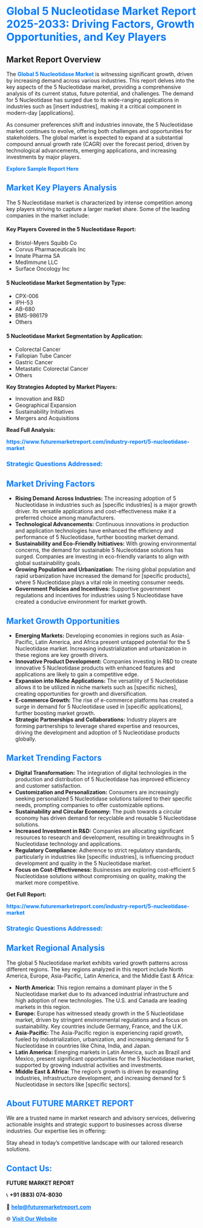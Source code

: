 <h1 style="color: #007BFF;">Global 5 Nucleotidase Market Report 2025-2033: Driving Factors, Growth Opportunities, and Key Players</h1>

<section id="overview">
<h2>Market Report Overview</h2>
<p>The <a href="https://www.futuremarketreport.com/industry-report/5-nucleotidase-market" style="color: #007BFF; text-decoration: none;"><strong>Global 5 Nucleotidase Market</strong></a> is witnessing significant growth, driven by increasing demand across various industries. This report delves into the key aspects of the 5 Nucleotidase market, providing a comprehensive analysis of its current status, future potential, and challenges. The demand for 5 Nucleotidase has surged due to its wide-ranging applications in industries such as [insert industries], making it a critical component in modern-day [applications].</p>
<p>As consumer preferences shift and industries innovate, the 5 Nucleotidase market continues to evolve, offering both challenges and opportunities for stakeholders. The global market is expected to expand at a substantial compound annual growth rate (CAGR) over the forecast period, driven by technological advancements, emerging applications, and increasing investments by major players.</p>
</section>

<section id="overview">
<p><a href="https://www.futuremarketreport.com/request-sample/reportId=103250" style="color: #007BFF; text-decoration: none;"><strong>Explore Sample Report Here</strong></a></p>
</section>

<section id="key-players">
<h2 style="color: #007BFF;">Market Key Players Analysis</h2>
<p>The 5 Nucleotidase market is characterized by intense competition among key players striving to capture a larger market share. Some of the leading companies in the market include:</p>
<h4>Key Players Covered in the 5 Nucleotidase Report:</h4>
<ul><li>Bristol-Myers Squibb Co</li><li>Corvus Pharmaceuticals Inc</li><li>Innate Pharma SA</li><li>MedImmune LLC</li><li>Surface Oncology Inc</li></ul>
<h4>5 Nucleotidase Market Segmentation by Type:</h4>
<ul><li>CPX-006</li><li>IPH-53</li><li>AB-680</li><li>BMS-986179</li><li>Others</li></ul>

<h4>5 Nucleotidase Market Segmentation by Application:</h4>
<ul><li>Colorectal Cancer</li><li>Fallopian Tube Cancer</li><li>Gastric Cancer</li><li>Metastatic Colorectal Cancer</li><li>Others</li></ul>
<p><strong>Key Strategies Adopted by Market Players:</strong></p>
<ul>
<li>Innovation and R&D</li>
<li>Geographical Expansion</li>
<li>Sustainability Initiatives</li>
<li>Mergers and Acquisitions</li>
</ul>
</section>

<section>
<p><strong>Read Full Analysis: </strong></p><a href="https://www.futuremarketreport.com/industry-report/5-nucleotidase-market" style="color: #007BFF; text-decoration: none;"><strong>https://www.futuremarketreport.com/industry-report/5-nucleotidase-market</strong></a>
<h3 style="color: #007BFF;">Strategic Questions Addressed:</h3>
</section>

<section id="driving-factors">
<h2 style="color: #007BFF;">Market Driving Factors</h2>
<ul>
<li><strong>Rising Demand Across Industries:</strong> The increasing adoption of 5 Nucleotidase in industries such as [specific industries] is a major growth driver. Its versatile applications and cost-effectiveness make it a preferred choice among manufacturers.</li>
<li><strong>Technological Advancements:</strong> Continuous innovations in production and application technologies have enhanced the efficiency and performance of 5 Nucleotidase, further boosting market demand.</li>
<li><strong>Sustainability and Eco-Friendly Initiatives:</strong> With growing environmental concerns, the demand for sustainable 5 Nucleotidase solutions has surged. Companies are investing in eco-friendly variants to align with global sustainability goals.</li>
<li><strong>Growing Population and Urbanization:</strong> The rising global population and rapid urbanization have increased the demand for [specific products], where 5 Nucleotidase plays a vital role in meeting consumer needs.</li>
<li><strong>Government Policies and Incentives:</strong> Supportive government regulations and incentives for industries using 5 Nucleotidase have created a conducive environment for market growth.</li>
</ul>
</section>

<section id="growth-opportunities">
<h2 style="color: #007BFF;">Market Growth Opportunities</h2>
<ul>
<li><strong>Emerging Markets:</strong> Developing economies in regions such as Asia-Pacific, Latin America, and Africa present untapped potential for the 5 Nucleotidase market. Increasing industrialization and urbanization in these regions are key growth drivers.</li>
<li><strong>Innovative Product Development:</strong> Companies investing in R&D to create innovative 5 Nucleotidase products with enhanced features and applications are likely to gain a competitive edge.</li>
<li><strong>Expansion into Niche Applications:</strong> The versatility of 5 Nucleotidase allows it to be utilized in niche markets such as [specific niches], creating opportunities for growth and diversification.</li>
<li><strong>E-commerce Growth:</strong> The rise of e-commerce platforms has created a surge in demand for 5 Nucleotidase used in [specific applications], further boosting market growth.</li>
<li><strong>Strategic Partnerships and Collaborations:</strong> Industry players are forming partnerships to leverage shared expertise and resources, driving the development and adoption of 5 Nucleotidase products globally.</li>
</ul>
</section>

<section id="trending-factors">
<h2 style="color: #007BFF;">Market Trending Factors</h2>
<ul>
<li><strong>Digital Transformation:</strong> The integration of digital technologies in the production and distribution of 5 Nucleotidase has improved efficiency and customer satisfaction.</li>
<li><strong>Customization and Personalization:</strong> Consumers are increasingly seeking personalized 5 Nucleotidase solutions tailored to their specific needs, prompting companies to offer customizable options.</li>
<li><strong>Sustainability and Circular Economy:</strong> The push towards a circular economy has driven demand for recyclable and reusable 5 Nucleotidase solutions.</li>
<li><strong>Increased Investment in R&D:</strong> Companies are allocating significant resources to research and development, resulting in breakthroughs in 5 Nucleotidase technology and applications.</li>
<li><strong>Regulatory Compliance:</strong> Adherence to strict regulatory standards, particularly in industries like [specific industries], is influencing product development and quality in the 5 Nucleotidase market.</li>
<li><strong>Focus on Cost-Effectiveness:</strong> Businesses are exploring cost-efficient 5 Nucleotidase solutions without compromising on quality, making the market more competitive.</li>
</ul>
</section>

<section>
<p><strong>Get Full Report: </strong></p><a href="https://www.futuremarketreport.com/industry-report/5-nucleotidase-market" style="color: #007BFF; text-decoration: none;"><strong>https://www.futuremarketreport.com/industry-report/5-nucleotidase-market</strong></a>
<h3 style="color: #007BFF;">Strategic Questions Addressed:</h3>
</section>


<section id="regional-analysis">
<h2 style="color: #007BFF;">Market Regional Analysis</h2>
<p>The global 5 Nucleotidase market exhibits varied growth patterns across different regions. The key regions analyzed in this report include North America, Europe, Asia-Pacific, Latin America, and the Middle East & Africa:</p>
<ul>
<li><strong>North America:</strong> This region remains a dominant player in the 5 Nucleotidase market due to its advanced industrial infrastructure and high adoption of new technologies. The U.S. and Canada are leading markets in this region.</li>
<li><strong>Europe:</strong> Europe has witnessed steady growth in the 5 Nucleotidase market, driven by stringent environmental regulations and a focus on sustainability. Key countries include Germany, France, and the U.K.</li>
<li><strong>Asia-Pacific:</strong> The Asia-Pacific region is experiencing rapid growth, fueled by industrialization, urbanization, and increasing demand for 5 Nucleotidase in countries like China, India, and Japan.</li>
<li><strong>Latin America:</strong> Emerging markets in Latin America, such as Brazil and Mexico, present significant opportunities for the 5 Nucleotidase market, supported by growing industrial activities and investments.</li>
<li><strong>Middle East & Africa:</strong> The region’s growth is driven by expanding industries, infrastructure development, and increasing demand for 5 Nucleotidase in sectors like [specific sectors].</li>
</ul>
</section>

<footer>
<h2 style="color: #007BFF;">About FUTURE MARKET REPORT</h2>
<p>We are a trusted name in market research and advisory services, delivering actionable insights and strategic support to businesses across diverse industries. Our expertise lies in offering:</p>

<p>Stay ahead in today’s competitive landscape with our tailored research solutions.</p>

<h2 style="color: #007BFF;">Contact Us:</h2>
<p><strong>FUTURE MARKET REPORT</strong></p>
<p>📞 <strong>+91 (883) 074-8030</strong></p>
<p>📧 <strong><a href="mailto:help@futuremarketreport.com" style="color: #007BFF;">help@futuremarketreport.com</a></strong></p>
<p>🌐 <strong><a href="https://www.futuremarketreport.com/" style="color: #007BFF;">Visit Our Website</a></strong></p>
</footer>